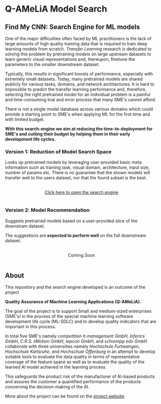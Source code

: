 # Q-AMeLiA Model Search

## Find My CNN: Search Engine for ML models

One of the major difficulties often faced by ML practitioners is the lack of large amounts of high quality training data that is required to train deep learning models from scratch. *Transfer Learning* research is dedicated to solving this problem by pretraining models on large upstream datasets to learn generic visual representations and, thereupon, finetune the parameters to the smaller downstream dataset.

Typically, this results in significant boosts of performance, especially with extremely small datasets. Today, many pretrained models are shared publicly for various tasks, domains, and network architectures. It is hard to impossible to predict the transfer learning performance and, therefore, selecting the right pretrained model for an individual problem is a painful and time-consuming trial and error process that many SME's cannot afford.

There is not a single model database across various domains which could provide a starting point to SME's when applying ML for the first time and with limited budget.

**With this search-engine we aim at reducing the time-to-deployment for SME's and cutting their budget by helping them in their early development life cycles.**

### Version 1: Reduction of Model Search Space

Looks up pretrained models by leveraging user-provided basic meta information such as training task, visual domain, architecture, input size, number of params etc. There is no guarantee that the shown models will transfer well to the users dataset, nor that the found subset is the best.

<p align="center">
  <br/>
  <a href="https://q-amelia.github.io/searchengine/" target="_blank">Click here to open the search engine</a>
  <br/><br/>
</p>

### Version 2: Model Recommendation

Suggests pretrained models based on a user-provided slice of the downstram dataset. 

The suggestions are **expected to perform well** on the full downstream dataset.

<p align="center">
  <br/>
  Coming Soon
  <br/><br/>
</p>

## About

This repository and the search engine developed is an outcome of the project

**Quality Assurance of Machine Learning Applications (Q-AMeLiA).**

The goal of the project is to support Small and medium-sized enterprises (SME's) in the process of the special machine learning software development life cycle (ML-SDLC) and to develop quality indicators that are important in this process.

In total five SME's namely _competition it-management GmbH_, _Inferics GmbH_, _C.R.S. iiMotion GmbH_, _tepcon GmbH_, and _schrempp edv GmbH_ collaborate with three universities namely _Hochschule Furtwangen_, _Hochschule Karlsruhe_, and _Hochschule Offenburg_ in an attempt to develop suitable tools to evaluate the data quality in terms of representative coverage of the feature space as well as to evaluate the quality of the learned AI model achieved in the learning process. 

This safeguards the product risk of the manufacturer of AI-based products and assures the customer a quantified performance of the products concerning the decision-making of the AI.

More about the project can be found on the [project website](https://q-amelia.in.hs-furtwangen.de).
